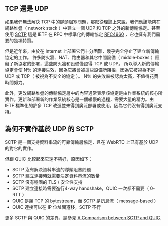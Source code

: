 ## TCP 還是 UDP

如果我們無法解決 TCP 中的隊頭阻塞問題，那麼從理論上來說，我們應該能夠在網路堆疊（ network
stack ）中建立一個 UDP 和 TCP 之外的新傳輸協定。甚至使用 [SCTP](https://en.wikipedia.org/wiki/Stream_Control_Transmission_Protocol) 這是 IETF 在 RFC 中標準化的傳輸協定 [RFC4960](https://tools.ietf.org/html/rfc4960) ，它也擁有我們需要的幾項特質。

但是近年來，由於在 Internet 上部署它們十分困難，幾乎完全停止了建立新傳輸協定的工作。
許多防火牆、NAT、路由器和其它中間設備（ middle-boxes ）阻礙了新協定的部署，這些防火牆和設備僅認得 TCP 或 UDP。
所以導入新的傳輸協定會使 N％ 的連接失效，因為它將會被這些設備所阻擋，因為它被視為不是 UDP 或 TCP（ 被視為不安全的協定 ）。
N％ 的失敗率被認為太高，不值得花費時間努力。

此外，更改網路堆疊的傳輸協定層中的內容通常表示該協定是由作業系統的核心所實作。更新和部署新的作業系統核心是一個緩慢的過程，需要大量的精力。由 IETF 標準化的許多 TCP 改進並未得到廣泛部署或使用，因為它們沒有得到廣泛支持。

## 為何不實作基於 UDP 的 SCTP

SCTP 是一個支持資料串流的可靠傳輸層協定，且在 WebRTC 上已有基於 UDP 的對它的實作。

但跟 QUIC 比較起來它還不夠好，原因如下：

 - SCTP 沒有解決資料串流的隊頭阻塞問題
 - SCTP 建立連接時就需要決定資料串流的數量
 - SCTP 沒有穩固的 TLS / 安全性支持
 - SCTP 建立連接時需要進行4-way handshake，QUIC 一次都不需要（ 0-RTT ）
 - QUIC 是類 TCP 的 bytestream，而 SCTP 是訊息流（ message-based ）
 - QUIC 連接可以在 IP 位址間遷移，SCTP 不行

更多 SCTP 與 QUIC 的差異，請參見 [A Comparison between SCTP and QUIC](https://tools.ietf.org/html/draft-joseph-quic-comparison-quic-sctp-00).
